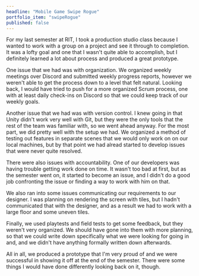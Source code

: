 ```yaml
---
headline: "Mobile Game Swipe Rogue"
portfolio_item: "swipeRogue"
published: false
---
```

For my last semester at RIT, I took a production studio class because I wanted to work with a group on a project and see it through to completion. It was a lofty goal and one that I wasn't quite able to accomplish, but I definitely learned a lot about process and produced a great prototype. 

One issue that we had was with organization. We organized weekly meetings over Discord and submitted weekly progress reports, however we weren't able to get the process down to a level that felt natural. Looking back, I would have tried to push for a more organized Scrum process, one with at least daily check-ins on Discord so that we could keep track of our weekly goals.

Another issue that we had was with version control. I knew going in that Unity didn't work very well with Git, but they were the only tools that the rest of the team was familiar with, so we went ahead anyway. For the most part, we did pretty well with the setup we had. We organized a method of testing out features in separate scenes that we would only work on on our local machines, but by that point we had alread started to develop issues that were never quite resolved. 

There were also issues with accountability. One of our developers was having trouble getting work done on time. It wasn't too bad at first, but as the semester went on, it started to become an issue, and I didn't do a good job confronting the issue or finding a way to work with him on that.

We also ran into some issues communicating our requirements to our designer. I was planning on rendering the screen with tiles, but I hadn't communicated that with the designer, and as a result we had to work with a large floor and some uneven tiles.

Finally, we used playtests and field tests to get some feedback, but they weren't very organized. We should have gone into them with more planning, so that we could write down specifically what we were looking for going in and, and we didn't have anything formally written down afterwards.

All in all, we produced a prototype that I'm very proud of and we were successful in showing it off at the end of the semester. There were some things I would have done differently looking back on it, though.
